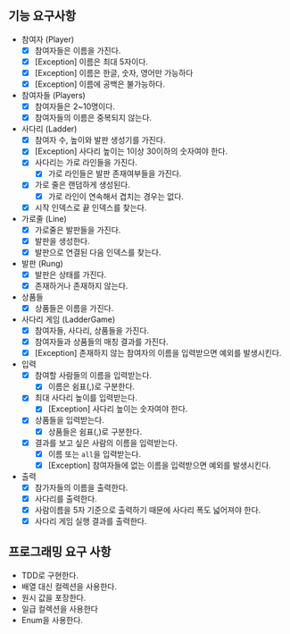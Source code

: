 ## 기능 요구사항

- 참여자 (Player)
    - [x] 참여자들은 이름을 가진다.
    - [x] [Exception] 이름은 최대 5자이다.
    - [x] [Exception] 이름은 한글, 숫자, 영어만 가능하다
    - [x] [Exception] 이름에 공백은 불가능하다.

- 참여자들 (Players)
    - [x] 참여자들은 2~10명이다.
    - [x] 참여자들의 이름은 중복되지 않는다.

- 사다리 (Ladder)
    - [x] 참여자 수, 높이와 발판 생성기를 가진다.
    - [x] [Exception] 사다리 높이는 1이상 30이하의 숫자여야 한다.
    - [x] 사다리는 가로 라인들을 가진다.
        - [x] 가로 라인들은 발판 존재여부들을 가진다.
    - [x] 가로 줄은 랜덤하게 생성된다.
        - [x] 가로 라인이 연속해서 겹치는 경우는 없다.
    - [x] 시작 인덱스로 끝 인덱스를 찾는다.

- 가로줄 (Line)
    - [x] 가로줄은 발판들을 가진다.
    - [x] 발판을 생성한다.
    - [x] 발판으로 연결된 다음 인덱스를 찾는다.

- 발판 (Rung)
    - [x] 발판은 상태를 가진다.
    - [x] 존재하거나 존재하지 않는다.

- 상품들
    - [x] 상품들은 이름을 가진다.

- 사다리 게임 (LadderGame)
    - [x] 참여자들, 사다리, 상품들을 가진다.
    - [x] 참여자들과 상품들의 매칭 결과를 가진다.
    - [x] [Exception] 존재하지 않는 참여자의 이름을 입력받으면 예외를 발생시킨다.

- 입력
    - [x] 참여할 사람들의 이름을 입력받는다.
        - [x] 이름은 쉼표(,)로 구분한다.
    - [x] 최대 사다리 높이를 입력받는다.
        - [x] [Exception] 사다리 높이는 숫자여야 한다.
    - [x] 상품들을 입력받는다.
        - [x] 상품들은 쉼표(,)로 구분한다.
    - [x] 결과를 보고 싶은 사람의 이름을 입력받는다.
        - [x] 이름 또는 `all`을 입력받는다.
        - [x] [Exception] 참여자들에 없는 이름을 입력받으면 예외를 발생시킨다.

- 출력
    - [x] 참가자들의 이름을 출력한다.
    - [x] 사다리를 출력한다.
    - [x] 사람이름을 5자 기준으로 출력하기 때문에 사다리 폭도 넓어져야 한다.
    - [x] 사다리 게임 실행 결과를 출력한다.

## 프로그래밍 요구 사항

- TDD로 구현한다.
- 배열 대신 컬렉션을 사용한다.
- 원시 값을 포장한다.
- 일급 컬렉션을 사용한다
- Enum을 사용한다.
